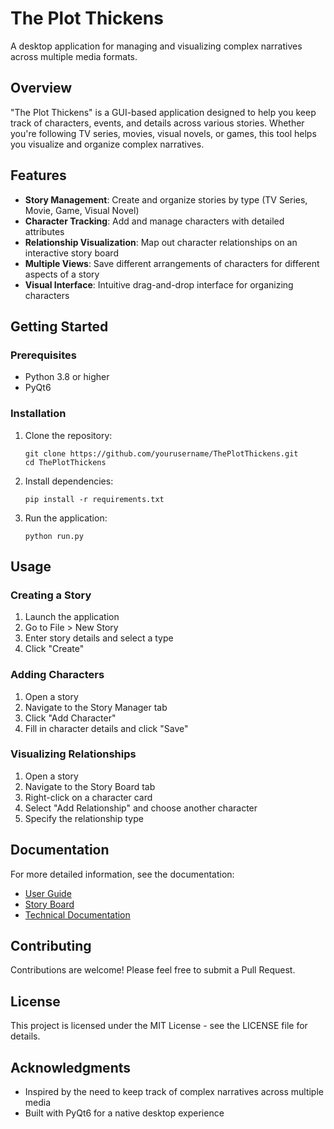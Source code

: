 # The Plot Thickens

A desktop application for managing and visualizing complex narratives across multiple media formats.

## Overview

"The Plot Thickens" is a GUI-based application designed to help you keep track of characters, events, and details across various stories. Whether you're following TV series, movies, visual novels, or games, this tool helps you visualize and organize complex narratives.

## Features

- **Story Management**: Create and organize stories by type (TV Series, Movie, Game, Visual Novel)
- **Character Tracking**: Add and manage characters with detailed attributes
- **Relationship Visualization**: Map out character relationships on an interactive story board
- **Multiple Views**: Save different arrangements of characters for different aspects of a story
- **Visual Interface**: Intuitive drag-and-drop interface for organizing characters

## Getting Started

### Prerequisites

- Python 3.8 or higher
- PyQt6

### Installation

1. Clone the repository:

   ```
   git clone https://github.com/yourusername/ThePlotThickens.git
   cd ThePlotThickens
   ```

2. Install dependencies:

   ```
   pip install -r requirements.txt
   ```

3. Run the application:
   ```
   python run.py
   ```

## Usage

### Creating a Story

1. Launch the application
2. Go to File > New Story
3. Enter story details and select a type
4. Click "Create"

### Adding Characters

1. Open a story
2. Navigate to the Story Manager tab
3. Click "Add Character"
4. Fill in character details and click "Save"

### Visualizing Relationships

1. Open a story
2. Navigate to the Story Board tab
3. Right-click on a character card
4. Select "Add Relationship" and choose another character
5. Specify the relationship type

## Documentation

For more detailed information, see the documentation:

- [User Guide](docs/user_guide.md)
- [Story Board](docs/story_board.md)
- [Technical Documentation](docs/technical/)

## Contributing

Contributions are welcome! Please feel free to submit a Pull Request.

## License

This project is licensed under the MIT License - see the LICENSE file for details.

## Acknowledgments

- Inspired by the need to keep track of complex narratives across multiple media
- Built with PyQt6 for a native desktop experience
